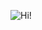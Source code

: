 ![Hi!](https://github.com/JonathanPinedda/JonathanPinedda/assets/104803297/d57e64a1-cb0d-410b-bff2-4484475bd5ff)

<!--
**JonathanPinedda/JonathanPinedda** is a ✨ _special_ ✨ repository because its `README.md` (this file) appears on your GitHub profile.

Here are some ideas to get you started:

- 🔭 I’m currently working on ...
- 🌱 I’m currently learning ...
- 👯 I’m looking to collaborate on ...
- 🤔 I’m looking for help with ...
- 💬 Ask me about ...
- 📫 How to reach me: ...
- 😄 Pronouns: ...
- ⚡ Fun fact: ...
-->
